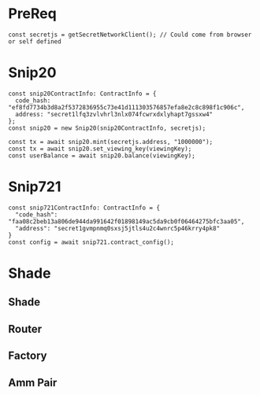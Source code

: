 # PreReq
	const secretjs = getSecretNetworkClient(); // Could come from browser or self defined
# Snip20
```
const snip20ContractInfo: ContractInfo = {
  code_hash: "ef8fd7734b3d8a2f5372836955c73e41d111303576857efa8e2c8c898f1c906c",
  address: "secret1lfq3zvlvhrl3nlx074fcwrxdxlyhapt7gssxw4"
};
const snip20 = new Snip20(snip20ContractInfo, secretjs);

const tx = await snip20.mint(secretjs.address, "1000000");
const tx = await snip20.set_viewing_key(viewingKey);
const userBalance = await snip20.balance(viewingKey);
```
# Snip721
```
const snip721ContractInfo: ContractInfo = {
  "code_hash": "faa08c2beb13a806de944da991642f01898149ac5da9cb0f06464275bfc3aa05",
  "address": "secret1gvmpnmq0sxsj5jtls4u2c4wnrc5p46krry4pk8"
}
const config = await snip721.contract_config();
```
# Shade
## Shade
## Router
## Factory
## Amm Pair

